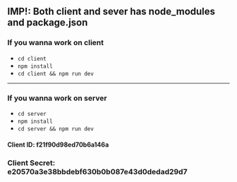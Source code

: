 ## IMP!: Both client and sever has node_modules and package.json

### If you wanna work on client 
- <code>cd client</code>
- <code>npm install</code> 
- <code>cd client && npm run dev</code>

---

### If you wanna work on server 
- <code>cd server</code>
- <code>npm install</code> 
- <code>cd server && npm run dev</code>

#### Client ID: **f21f90d98ed70b6a146a**

### Client Secret: **e20570a3e38bbdebf630b0b087e43d0dedad29d7**